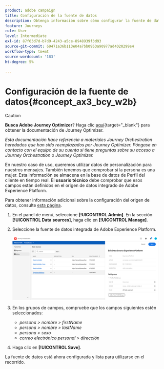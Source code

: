 ```yaml
---
product: adobe campaign
title: Configuración de la fuente de datos
description: Obtenga información sobre cómo configurar la fuente de datos para el caso de uso simple de recorrido
feature: Journeys
role: User
level: Intermediate
exl-id: 87f63d7d-b7d9-4243-a5ce-8948939f3d93
source-git-commit: 69471a36b113e04a7bb0953a90977ad4020299e4
workflow-type: tm+mt
source-wordcount: '183'
ht-degree: 5%

---
```


# Configuración de la fuente de datos{#concept_ax3_bcy_w2b}


>[!CAUTION]
>
>**Busca Adobe Journey Optimizer**? Haga clic [aquí](https://experienceleague.adobe.com/es/docs/journey-optimizer/using/ajo-home){target="_blank"} para obtener la documentación de Journey Optimizer.
>
>
>_Esta documentación hace referencia a materiales Journey Orchestration heredados que han sido reemplazados por Journey Optimizer. Póngase en contacto con el equipo de su cuenta si tiene preguntas sobre su acceso a Journey Orchestration o Journey Optimizer._


En nuestro caso de uso, queremos utilizar datos de personalización para nuestros mensajes. También tenemos que comprobar si la persona es una mujer. Esta información se almacena en la base de datos de Perfil del cliente en tiempo real. El **usuario técnico** debe comprobar que esos campos están definidos en el origen de datos integrado de Adobe Experience Platform.

Para obtener información adicional sobre la configuración del origen de datos, consulte [esta página](../datasource/about-data-sources.md).

1. En el panel de menú, seleccione **[!UICONTROL Admin]**. En la sección **[!UICONTROL Data sources]**, haga clic en **[!UICONTROL Manage]**.
1. Seleccione la fuente de datos integrada de Adobe Experience Platform.

   ![](../assets/journey23.png)

1. En los grupos de campos, compruebe que los campos siguientes estén seleccionados:

   * _persona > nombre > firstName_
   * _persona > nombre > lastName_
   * _persona > sexo_
   * _correo electrónico personal > dirección_

1. Haga clic en **[!UICONTROL Save]**.

La fuente de datos está ahora configurada y lista para utilizarse en el recorrido.
